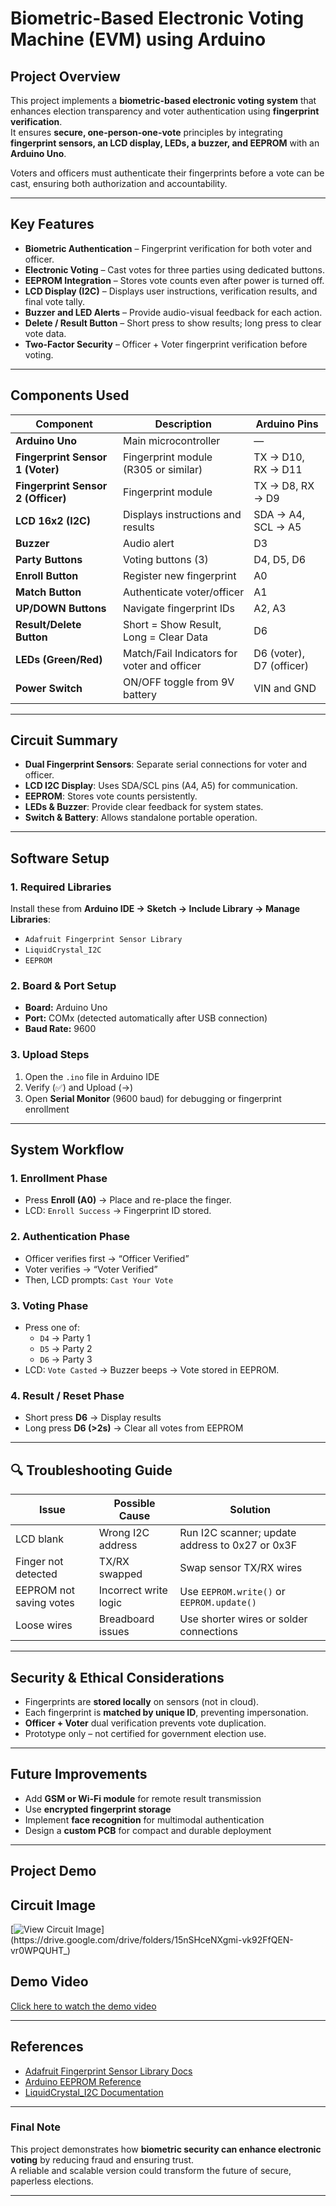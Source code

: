 
#  Biometric-Based Electronic Voting Machine (EVM) using Arduino

##  Project Overview
This project implements a **biometric-based electronic voting system** that enhances election transparency and voter authentication using **fingerprint verification**.  
It ensures **secure, one-person-one-vote** principles by integrating **fingerprint sensors, an LCD display, LEDs, a buzzer, and EEPROM** with an **Arduino Uno**.

Voters and officers must authenticate their fingerprints before a vote can be cast, ensuring both authorization and accountability.

---

##  Key Features
-  **Biometric Authentication** – Fingerprint verification for both voter and officer.  
-  **Electronic Voting** – Cast votes for three parties using dedicated buttons.  
-  **EEPROM Integration** – Stores vote counts even after power is turned off.  
-  **LCD Display (I2C)** – Displays user instructions, verification results, and final vote tally.  
-  **Buzzer and LED Alerts** – Provide audio-visual feedback for each action.  
-  **Delete / Result Button** – Short press to show results; long press to clear vote data.  
-  **Two-Factor Security** – Officer + Voter fingerprint verification before voting.

---

##  Components Used
| Component | Description | Arduino Pins |
|------------|--------------|---------------|
| **Arduino Uno** | Main microcontroller | — |
| **Fingerprint Sensor 1 (Voter)** | Fingerprint module (R305 or similar) | TX → D10, RX → D11 |
| **Fingerprint Sensor 2 (Officer)** | Fingerprint module | TX → D8, RX → D9 |
| **LCD 16x2 (I2C)** | Displays instructions and results | SDA → A4, SCL → A5 |
| **Buzzer** | Audio alert | D3 |
| **Party Buttons** | Voting buttons (3) | D4, D5, D6 |
| **Enroll Button** | Register new fingerprint | A0 |
| **Match Button** | Authenticate voter/officer | A1 |
| **UP/DOWN Buttons** | Navigate fingerprint IDs | A2, A3 |
| **Result/Delete Button** | Short = Show Result, Long = Clear Data | D6 |
| **LEDs (Green/Red)** | Match/Fail Indicators for voter and officer | D6 (voter), D7 (officer) |
| **Power Switch** | ON/OFF toggle from 9V battery | VIN and GND |

---

##  Circuit Summary
- **Dual Fingerprint Sensors**: Separate serial connections for voter and officer.
- **LCD I2C Display**: Uses SDA/SCL pins (A4, A5) for communication.
- **EEPROM**: Stores vote counts persistently.
- **LEDs & Buzzer**: Provide clear feedback for system states.
- **Switch & Battery**: Allows standalone portable operation.

---

##  Software Setup

### 1. **Required Libraries**
Install these from **Arduino IDE → Sketch → Include Library → Manage Libraries**:
- `Adafruit Fingerprint Sensor Library`
- `LiquidCrystal_I2C`
- `EEPROM`

### 2. **Board & Port Setup**
- **Board:** Arduino Uno  
- **Port:** COMx (detected automatically after USB connection)  
- **Baud Rate:** 9600  

### 3. **Upload Steps**
1. Open the `.ino` file in Arduino IDE  
2. Verify (✅) and Upload (→)  
3. Open **Serial Monitor** (9600 baud) for debugging or fingerprint enrollment

---

##  System Workflow

### 1. **Enrollment Phase**
- Press **Enroll (A0)** → Place and re-place the finger.  
- LCD: `Enroll Success` → Fingerprint ID stored.

### 2. **Authentication Phase**
- Officer verifies first → “Officer Verified”  
- Voter verifies → “Voter Verified”  
- Then, LCD prompts: `Cast Your Vote`

### 3. **Voting Phase**
- Press one of:
  - `D4` → Party 1  
  - `D5` → Party 2  
  - `D6` → Party 3  
- LCD: `Vote Casted` → Buzzer beeps → Vote stored in EEPROM.

### 4. **Result / Reset Phase**
- Short press **D6** → Display results  
- Long press **D6 (>2s)** → Clear all votes from EEPROM

---

## 🔍 Troubleshooting Guide

| Issue | Possible Cause | Solution |
|--------|----------------|----------|
| LCD blank | Wrong I2C address | Run I2C scanner; update address to 0x27 or 0x3F |
| Finger not detected | TX/RX swapped | Swap sensor TX/RX wires |
| EEPROM not saving votes | Incorrect write logic | Use `EEPROM.write()` or `EEPROM.update()` |
| Loose wires | Breadboard issues | Use shorter wires or solder connections |

---

##  Security & Ethical Considerations
- Fingerprints are **stored locally** on sensors (not in cloud).  
- Each fingerprint is **matched by unique ID**, preventing impersonation.  
- **Officer + Voter** dual verification prevents vote duplication.  
- Prototype only – not certified for government election use.

---

##  Future Improvements
- Add **GSM or Wi-Fi module** for remote result transmission  
- Use **encrypted fingerprint storage**  
- Implement **face recognition** for multimodal authentication  
- Design a **custom PCB** for compact and durable deployment  

---

##  Project Demo
##  Circuit Image  
[![View Circuit Image](https://drive.google.com/uc?export=view&id=15nSHceNXgmi-vk92FfQEN-vr0WPQUHT_)](https://drive.google.com/drive/folders/15nSHceNXgmi-vk92FfQEN-vr0WPQUHT_)

##  Demo Video  
 [Click here to watch the demo video](https://drive.google.com/drive/folders/15nSHceNXgmi-vk92FfQEN-vr0WPQUHT_)



---

##  References
- [Adafruit Fingerprint Sensor Library Docs](https://github.com/adafruit/Adafruit-Fingerprint-Sensor-Library)  
- [Arduino EEPROM Reference](https://www.arduino.cc/en/Reference/EEPROM)  
- [LiquidCrystal_I2C Documentation](https://github.com/johnrickman/LiquidCrystal_I2C)  

---

###  Final Note
This project demonstrates how **biometric security can enhance electronic voting** by reducing fraud and ensuring trust.  
A reliable and scalable version could transform the future of secure, paperless elections.

---

